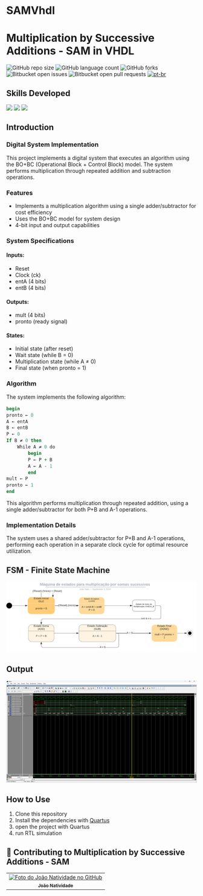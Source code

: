 # SAMVhdl
 
# Multiplication by Successive Additions - SAM in VHDL
![GitHub repo size](https://img.shields.io/github/repo-size/joaosnet/SAMVhdl?style=for-the-badge)
![GitHub language count](https://img.shields.io/github/languages/count/joaosnet/SAMVhdl?style=for-the-badge)
![GitHub forks](https://img.shields.io/github/forks/joaosnet/SAMVhdl?style=for-the-badge)
![Bitbucket open issues](https://img.shields.io/bitbucket/issues/joaosnet/SAMVhdl?style=for-the-badge)
![Bitbucket open pull requests](https://img.shields.io/bitbucket/pr-raw/joaosnet/SAMVhdl?style=for-the-badge)
[![pt-br](https://img.shields.io/badge/lang-pt--br-green.svg)](https://github.com/joaosnet/SAMVhdl/blob/master/README.pt-br.md)

## Skills Developed
<img src="https://img.shields.io/badge/VHDL-00599C?style=for-the-badge&logo=vhdl&logoColor=white"/> <img src="https://img.shields.io/badge/ModelSim-00599C?style=for-the-badge&logo=ModelSim&logoColor=white"/> <img src="https://img.shields.io/badge/Quartus-00599C?style=for-the-badge&logo=Quartus&logoColor=white"/>

## Introduction

### Digital System Implementation

This project implements a digital system that executes an algorithm using the BO+BC (Operational Block + Control Block) model. The system performs multiplication through repeated addition and subtraction operations.

### Features

- Implements a multiplication algorithm using a single adder/subtractor for cost efficiency
- Uses the BO+BC model for system design
- 4-bit input and output capabilities

### System Specifications

#### Inputs:

- Reset
- Clock (ck)
- entA (4 bits)
- entB (4 bits)

#### Outputs:

- mult (4 bits)
- pronto (ready signal)

#### States:

- Initial state (after reset)
- Wait state (while B = 0)
- Multiplication state (while A ≠ 0)
- Final state (when pronto = 1)

### Algorithm

The system implements the following algorithm:

```vhdl
begin
pronto ← 0
A ← entA
B ← entB
P ← 0
If B ≠ 0 then
    While A ≠ 0 do
        begin
        P ← P + B
        A ← A - 1
        end
mult ← P
pronto ← 1
end
```

This algorithm performs multiplication through repeated addition, using a single adder/subtractor for both P+B and A-1 operations.

### Implementation Details

The system uses a shared adder/subtractor for P+B and A-1 operations, performing each operation in a separate clock cycle for optimal resource utilization.

## FSM - Finite State Machine

<img src="screenshots/fsm.png"/>

## Output

<img src="screenshots/output.png"/>


## How to Use

1. Clone this repository
2. Install the dependencies with [Quartus](https://www.intel.com/content/www/us/en/software-kit/669557/intel-quartus-prime-lite-edition-design-software-version-17-0-for-windows.html)
3. open the project with Quartus
4. run RTL simulation



## 🤝 Contributing to Multiplication by Successive Additions - SAM

<table>
  <tr>
    <td align="center">
      <a href="https://www.instagram.com/jaonativi/" title="Desenvolvedor Backend">
        <img src="https://avatars.githubusercontent.com/u/87316339?v=4" width="100px;" alt="Foto do João Natividade no GitHub"/><br>
        <sub>
          <b>João Natividade</b>
        </sub>
      </a>
    </td>
  </tr>
</table>
